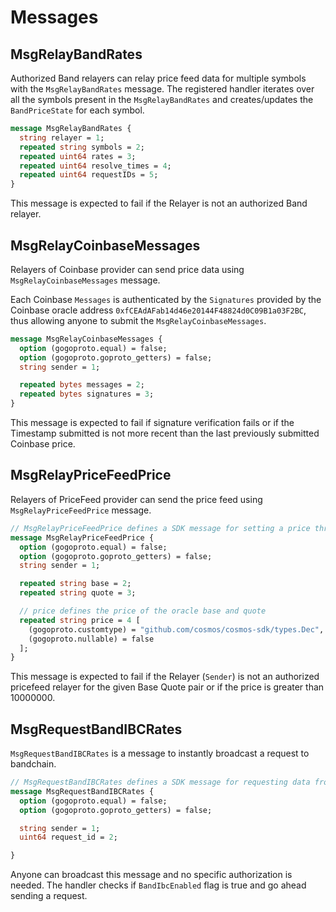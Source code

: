 <!--
order: 3
title: Messages
-->

# Messages

## MsgRelayBandRates

Authorized Band relayers can relay price feed data for multiple symbols with the `MsgRelayBandRates` message.
The registered handler iterates over all the symbols present in the `MsgRelayBandRates` and creates/updates the
`BandPriceState` for each symbol.

```protobuf
message MsgRelayBandRates {
  string relayer = 1;
  repeated string symbols = 2;
  repeated uint64 rates = 3;
  repeated uint64 resolve_times = 4;
  repeated uint64 requestIDs = 5;
}
```

This message is expected to fail if the Relayer is not an authorized Band relayer.

## MsgRelayCoinbaseMessages

Relayers of Coinbase provider can send price data using `MsgRelayCoinbaseMessages` message.

Each Coinbase `Messages` is authenticated by the `Signatures` provided by the Coinbase oracle address `0xfCEAdAFab14d46e20144F48824d0C09B1a03F2BC`, thus allowing anyone to submit the `MsgRelayCoinbaseMessages`.

```protobuf
message MsgRelayCoinbaseMessages {
  option (gogoproto.equal) = false;
  option (gogoproto.goproto_getters) = false;
  string sender = 1;

  repeated bytes messages = 2;
  repeated bytes signatures = 3;
}
```

This message is expected to fail if signature verification fails or if the Timestamp submitted is not more recent than the last previously submitted Coinbase price.

## MsgRelayPriceFeedPrice

Relayers of PriceFeed provider can send the price feed using `MsgRelayPriceFeedPrice` message.

```protobuf
// MsgRelayPriceFeedPrice defines a SDK message for setting a price through the pricefeed oracle.
message MsgRelayPriceFeedPrice {
  option (gogoproto.equal) = false;
  option (gogoproto.goproto_getters) = false;
  string sender = 1;

  repeated string base = 2;
  repeated string quote = 3;

  // price defines the price of the oracle base and quote
  repeated string price = 4 [
    (gogoproto.customtype) = "github.com/cosmos/cosmos-sdk/types.Dec",
    (gogoproto.nullable) = false
  ];
}
```

This message is expected to fail if the Relayer (`Sender`) is not an authorized pricefeed relayer for the given Base Quote pair or if the price is greater than 10000000.

## MsgRequestBandIBCRates

`MsgRequestBandIBCRates` is a message to instantly broadcast a request to bandchain.

```protobuf
// MsgRequestBandIBCRates defines a SDK message for requesting data from BandChain using IBC.
message MsgRequestBandIBCRates {
  option (gogoproto.equal) = false;
  option (gogoproto.goproto_getters) = false;

  string sender = 1;
  uint64 request_id = 2;

}
```

Anyone can broadcast this message and no specific authorization is needed.
The handler checks if `BandIbcEnabled` flag is true and go ahead sending a request.
